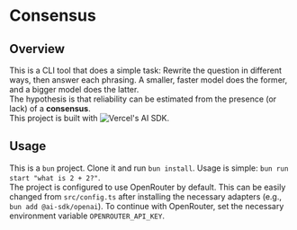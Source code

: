 
# Consensus
## Overview
This is a CLI tool that does a simple task: Rewrite the question in different ways, then answer each phrasing. A smaller, faster model does the former, and a bigger model does the latter.  
The hypothesis is that reliability can be estimated from the presence (or lack) of a **consensus**.  
This project is built with ![Vercel's AI SDK](https://ai-sdk.dev).
## Usage
This is a `bun` project. Clone it and run `bun install`. Usage is simple: `bun run start "what is 2 + 2?"`.  
The project is configured to use OpenRouter by default. This can be easily changed from `src/config.ts` after installing the necessary adapters (e.g., `bun add @ai-sdk/openai`). To continue with OpenRouter, set the necessary environment variable `OPENROUTER_API_KEY`.
